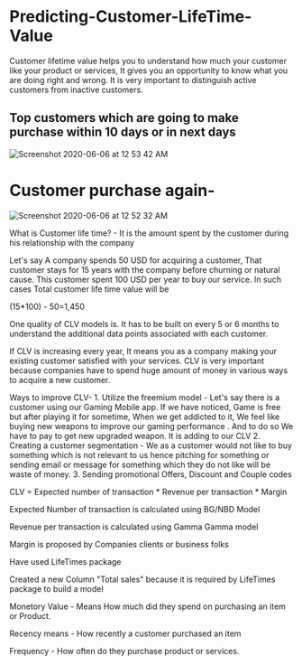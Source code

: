# Predicting-Customer-LifeTime-Value

Customer lifetime value helps you to understand how much your customer like your product or services, It gives you an opportunity to know what you are doing right and wrong. It is very important to distinguish active customers from inactive customers.



## Top customers which are going to make purchase within 10 days or in next days

![Screenshot 2020-06-06 at 12 53 42 AM](https://user-images.githubusercontent.com/50583371/83915179-5ddb3e00-a790-11ea-99a6-1fd7d8bcbc50.png)



# Customer purchase again-

![Screenshot 2020-06-06 at 12 52 32 AM](https://user-images.githubusercontent.com/50583371/83915400-c1656b80-a790-11ea-8b01-0c5eadcbb7fa.png)


  What is Customer life time? - It is the amount spent by the customer during his relationship with the company

 Let's say A company spends 50 USD for acquiring a customer, That customer stays for 15 years with the company before churning or natural cause. This customer spent 100 USD per year to buy our service. In such cases Total customer life time value will be 

(15*100) - 50=1,450 

One quality of CLV models is. It has to be built on every 5 or 6 months to understand the additional data points associated with each customer.

If CLV is increasing every year, It means you as a company making your existing customer satisfied with your services. CLV is very important because companies have to spend huge amount of money in various ways to acquire a new customer.

  Ways to improve CLV-
	1. Utilize the freemium model - Let's say there is a customer using our Gaming Mobile app. If we have noticed, Game is free but after playing it for sometime, When we get addicted to it, We feel like buying new weapons to improve our gaming performance . And to do so We have to pay to get new upgraded weapon.  It is adding to our CLV 
	2. Creating a customer segmentation - We as a customer would not like to buy something which is not relevant to us hence pitching for something or sending email or message for something which they do not like will be waste of money. 
	3. Sending promotional Offers, Discount and Couple codes

CLV = Expected number of transaction *  Revenue per transaction * Margin

Expected Number of transaction is calculated using BG/NBD Model

Revenue per transaction is calculated using Gamma Gamma  model

Margin is proposed by Companies clients or business folks

Have used LifeTimes package

Created a new Column "Total sales" because it is required by LifeTimes package to build a model

Monetory Value - Means How much did they spend on purchasing an item or Product.

Recency means - How recently a customer purchased an item

Frequency - How often do they purchase product or services.
